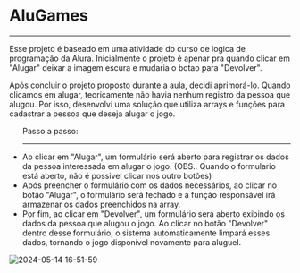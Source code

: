 <h1>AluGames</h1>
<hr>

<p> Esse projeto é baseado em uma atividade do curso de logica de programação da Alura. Inicialmente o projeto é apenar pra quando clicar em  "Alugar" deixar a imagem escura e mudaria o botao para "Devolver".</p>

<p>Após concluir o projeto proposto durante a aula, decidi aprimorá-lo. Quando clicamos em alugar, teoricamente não havia nenhum registro da pessoa que alugou. Por isso, desenvolvi uma solução que utiliza arrays e funções para cadastrar a pessoa que deseja alugar o jogo.</p>

<ul> Passo a passo:
  <hr>
<li>Ao clicar em "Alugar", um formulário será aberto para registrar os dados da pessoa interessada em alugar o jogo. (OBS.. Quando o formulario está aberto, não é possivel clicar nos outro botões)</li>
<li>Após preencher o formulário com os dados necessários, ao clicar no botão "Alugar", o formulário será fechado e a função responsável irá armazenar os dados preenchidos na array.</li>
<li>Por fim, ao clicar em "Devolver", um formulário será aberto exibindo os dados da pessoa que alugou o jogo. Ao clicar no botão "Devolver" dentro desse formulário, o sistema automaticamente limpará esses dados, tornando o jogo disponível novamente para aluguel.</li>
</ul>


![2024-05-14 16-51-59](https://github.com/BrunoRCS01/AluGames/assets/135667163/a0841218-b0de-4bbd-bfd9-2fffd416c819)
